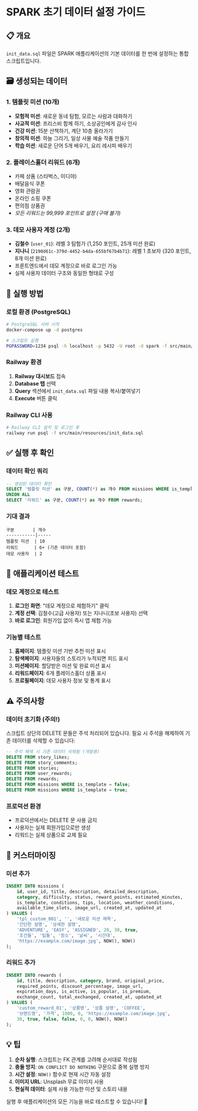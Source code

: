 # SPARK 초기 데이터 설정 가이드

## 📋 개요

`init_data.sql` 파일은 SPARK 애플리케이션의 기본 데이터를 한 번에 설정하는 통합 스크립트입니다.

## 🗃️ 생성되는 데이터

### 1. 템플릿 미션 (10개)
- **모험적 미션**: 새로운 동네 탐험, 모르는 사람과 대화하기
- **사교적 미션**: 프리스비 함께 하기, 소상공인에게 감사 인사
- **건강 미션**: 15분 산책하기, 계단 10층 올라가기  
- **창의적 미션**: 하늘 그리기, 일상 사물 예술 작품 만들기
- **학습 미션**: 새로운 단어 5개 배우기, 요리 레시피 배우기

### 2. 플레이스홀더 리워드 (6개)
- 카페 상품 (스타벅스, 이디야)
- 배달음식 쿠폰
- 영화 관람권
- 온라인 쇼핑 쿠폰
- 편의점 상품권
- *모든 리워드는 99,999 포인트로 설정 (구매 불가)*

### 3. 데모 사용자 계정 (2개)
- **김철수** (`user_01`): 레벨 3 탐험가 (1,250 포인트, 25개 미션 완료)
- **지나니** (`2190d61c-379d-4452-b4da-655bf67b4b71`): 레벨 1 초보자 (320 포인트, 8개 미션 완료)
- 프론트엔드에서 데모 계정으로 바로 로그인 가능
- 실제 사용자 데이터 구조와 동일한 형태로 구성

## 🚀 실행 방법

### 로컬 환경 (PostgreSQL)
```bash
# PostgreSQL 서버 시작
docker-compose up -d postgres

# 스크립트 실행
PGPASSWORD=1234 psql -h localhost -p 5432 -U root -d spark -f src/main/resources/init_data.sql
```

### Railway 환경
1. **Railway 대시보드** 접속
2. **Database 탭** 선택
3. **Query** 섹션에서 `init_data.sql` 파일 내용 복사/붙여넣기
4. **Execute** 버튼 클릭

### Railway CLI 사용
```bash
# Railway CLI 설치 및 로그인 후
railway run psql -f src/main/resources/init_data.sql
```

## ✅ 실행 후 확인

### 데이터 확인 쿼리
```sql
-- 생성된 데이터 확인
SELECT '템플릿 미션' as 구분, COUNT(*) as 개수 FROM missions WHERE is_template = true
UNION ALL
SELECT '리워드' as 구분, COUNT(*) as 개수 FROM rewards;
```

### 기대 결과
```
구분       | 개수
-----------|-----
템플릿 미션  | 10
리워드      | 6+ (기존 데이터 포함)
데모 사용자  | 2
```

## 🧪 애플리케이션 테스트

### 데모 계정으로 테스트
1. **로그인 화면**: "데모 계정으로 체험하기" 클릭
2. **계정 선택**: 김철수(고급 사용자) 또는 지나니(초보 사용자) 선택
3. **바로 로그인**: 회원가입 없이 즉시 앱 체험 가능

### 기능별 테스트
1. **홈페이지**: 템플릿 미션 기반 추천 미션 표시
2. **탐색페이지**: 사용자들의 스토리가 누적되면 피드 표시  
3. **미션페이지**: 할당받은 미션 및 완료 미션 표시
4. **리워드페이지**: 6개 플레이스홀더 상품 표시
5. **프로필페이지**: 데모 사용자 정보 및 통계 표시

## ⚠️ 주의사항

### 데이터 초기화 (주의!)
스크립트 상단의 DELETE 문들은 주석 처리되어 있습니다. 
필요 시 주석을 해제하여 기존 데이터를 삭제할 수 있습니다:

```sql
-- 주석 해제 시 기존 데이터 삭제됨 (개발용)
DELETE FROM story_likes;
DELETE FROM story_comments;  
DELETE FROM stories;
DELETE FROM user_rewards;
DELETE FROM rewards;
DELETE FROM missions WHERE is_template = false;
DELETE FROM missions WHERE is_template = true;
```

### 프로덕션 환경
- 프로덕션에서는 DELETE 문 사용 금지
- 사용자는 실제 회원가입으로만 생성
- 리워드는 실제 상품으로 교체 필요

## 🔧 커스터마이징

### 미션 추가
```sql
INSERT INTO missions (
    id, user_id, title, description, detailed_description, 
    category, difficulty, status, reward_points, estimated_minutes, 
    is_template, conditions, tips, location, weather_conditions, 
    available_time_slots, image_url, created_at, updated_at
) VALUES (
    'tpl_custom_001', '', '새로운 미션 제목', 
    '간단한 설명', '상세한 설명',
    'ADVENTURE', 'EASY', 'ASSIGNED', 20, 30, true,
    '조건들', '팁들', '장소', '날씨', '시간대',
    'https://example.com/image.jpg', NOW(), NOW()
);
```

### 리워드 추가  
```sql
INSERT INTO rewards (
    id, title, description, category, brand, original_price, 
    required_points, discount_percentage, image_url, 
    expiration_days, is_active, is_popular, is_premium,
    exchange_count, total_exchanged, created_at, updated_at
) VALUES (
    'custom_reward_01', '상품명', '상품 설명', 'COFFEE', 
    '브랜드명', '가격', 1000, 0, 'https://example.com/image.jpg',
    30, true, false, false, 0, 0, NOW(), NOW()
);
```

## 💡 팁

1. **순차 실행**: 스크립트는 FK 관계를 고려해 순서대로 작성됨
2. **충돌 방지**: `ON CONFLICT DO NOTHING` 구문으로 중복 실행 방지
3. **시간 설정**: `NOW()` 함수로 현재 시간 자동 설정
4. **이미지 URL**: Unsplash 무료 이미지 사용
5. **현실적 데이터**: 실제 사용 가능한 미션 및 스토리 내용

실행 후 애플리케이션의 모든 기능을 바로 테스트할 수 있습니다! 🎉